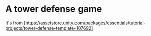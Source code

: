 # A tower defense game

It's from [https://assetstore.unity.com/packages/essentials/tutorial-projects/tower-defense-template-107692]